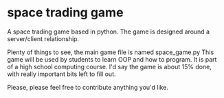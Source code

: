 # space trading game
A space trading game based in python. The game is designed around a server/client relationship. 

Plenty of things to see, the main game file is named space_game.py This game will be used by students to learn OOP and how to program. 
It is part of a high school computing course. I'd say the game is about 15% done, with really important bits left to fill out. 

Please, please feel free to contribute anything you'd like. 

